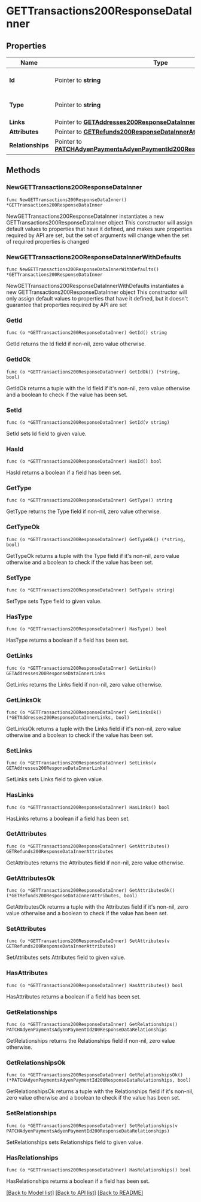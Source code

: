 # GETTransactions200ResponseDataInner

## Properties

Name | Type | Description | Notes
------------ | ------------- | ------------- | -------------
**Id** | Pointer to **string** | The resource&#39;s id | [optional] 
**Type** | Pointer to **string** | The resource&#39;s type | [optional] [default to "transactions"]
**Links** | Pointer to [**GETAddresses200ResponseDataInnerLinks**](GETAddresses200ResponseDataInnerLinks.md) |  | [optional] 
**Attributes** | Pointer to [**GETRefunds200ResponseDataInnerAttributes**](GETRefunds200ResponseDataInnerAttributes.md) |  | [optional] 
**Relationships** | Pointer to [**PATCHAdyenPaymentsAdyenPaymentId200ResponseDataRelationships**](PATCHAdyenPaymentsAdyenPaymentId200ResponseDataRelationships.md) |  | [optional] 

## Methods

### NewGETTransactions200ResponseDataInner

`func NewGETTransactions200ResponseDataInner() *GETTransactions200ResponseDataInner`

NewGETTransactions200ResponseDataInner instantiates a new GETTransactions200ResponseDataInner object
This constructor will assign default values to properties that have it defined,
and makes sure properties required by API are set, but the set of arguments
will change when the set of required properties is changed

### NewGETTransactions200ResponseDataInnerWithDefaults

`func NewGETTransactions200ResponseDataInnerWithDefaults() *GETTransactions200ResponseDataInner`

NewGETTransactions200ResponseDataInnerWithDefaults instantiates a new GETTransactions200ResponseDataInner object
This constructor will only assign default values to properties that have it defined,
but it doesn't guarantee that properties required by API are set

### GetId

`func (o *GETTransactions200ResponseDataInner) GetId() string`

GetId returns the Id field if non-nil, zero value otherwise.

### GetIdOk

`func (o *GETTransactions200ResponseDataInner) GetIdOk() (*string, bool)`

GetIdOk returns a tuple with the Id field if it's non-nil, zero value otherwise
and a boolean to check if the value has been set.

### SetId

`func (o *GETTransactions200ResponseDataInner) SetId(v string)`

SetId sets Id field to given value.

### HasId

`func (o *GETTransactions200ResponseDataInner) HasId() bool`

HasId returns a boolean if a field has been set.

### GetType

`func (o *GETTransactions200ResponseDataInner) GetType() string`

GetType returns the Type field if non-nil, zero value otherwise.

### GetTypeOk

`func (o *GETTransactions200ResponseDataInner) GetTypeOk() (*string, bool)`

GetTypeOk returns a tuple with the Type field if it's non-nil, zero value otherwise
and a boolean to check if the value has been set.

### SetType

`func (o *GETTransactions200ResponseDataInner) SetType(v string)`

SetType sets Type field to given value.

### HasType

`func (o *GETTransactions200ResponseDataInner) HasType() bool`

HasType returns a boolean if a field has been set.

### GetLinks

`func (o *GETTransactions200ResponseDataInner) GetLinks() GETAddresses200ResponseDataInnerLinks`

GetLinks returns the Links field if non-nil, zero value otherwise.

### GetLinksOk

`func (o *GETTransactions200ResponseDataInner) GetLinksOk() (*GETAddresses200ResponseDataInnerLinks, bool)`

GetLinksOk returns a tuple with the Links field if it's non-nil, zero value otherwise
and a boolean to check if the value has been set.

### SetLinks

`func (o *GETTransactions200ResponseDataInner) SetLinks(v GETAddresses200ResponseDataInnerLinks)`

SetLinks sets Links field to given value.

### HasLinks

`func (o *GETTransactions200ResponseDataInner) HasLinks() bool`

HasLinks returns a boolean if a field has been set.

### GetAttributes

`func (o *GETTransactions200ResponseDataInner) GetAttributes() GETRefunds200ResponseDataInnerAttributes`

GetAttributes returns the Attributes field if non-nil, zero value otherwise.

### GetAttributesOk

`func (o *GETTransactions200ResponseDataInner) GetAttributesOk() (*GETRefunds200ResponseDataInnerAttributes, bool)`

GetAttributesOk returns a tuple with the Attributes field if it's non-nil, zero value otherwise
and a boolean to check if the value has been set.

### SetAttributes

`func (o *GETTransactions200ResponseDataInner) SetAttributes(v GETRefunds200ResponseDataInnerAttributes)`

SetAttributes sets Attributes field to given value.

### HasAttributes

`func (o *GETTransactions200ResponseDataInner) HasAttributes() bool`

HasAttributes returns a boolean if a field has been set.

### GetRelationships

`func (o *GETTransactions200ResponseDataInner) GetRelationships() PATCHAdyenPaymentsAdyenPaymentId200ResponseDataRelationships`

GetRelationships returns the Relationships field if non-nil, zero value otherwise.

### GetRelationshipsOk

`func (o *GETTransactions200ResponseDataInner) GetRelationshipsOk() (*PATCHAdyenPaymentsAdyenPaymentId200ResponseDataRelationships, bool)`

GetRelationshipsOk returns a tuple with the Relationships field if it's non-nil, zero value otherwise
and a boolean to check if the value has been set.

### SetRelationships

`func (o *GETTransactions200ResponseDataInner) SetRelationships(v PATCHAdyenPaymentsAdyenPaymentId200ResponseDataRelationships)`

SetRelationships sets Relationships field to given value.

### HasRelationships

`func (o *GETTransactions200ResponseDataInner) HasRelationships() bool`

HasRelationships returns a boolean if a field has been set.


[[Back to Model list]](../README.md#documentation-for-models) [[Back to API list]](../README.md#documentation-for-api-endpoints) [[Back to README]](../README.md)


